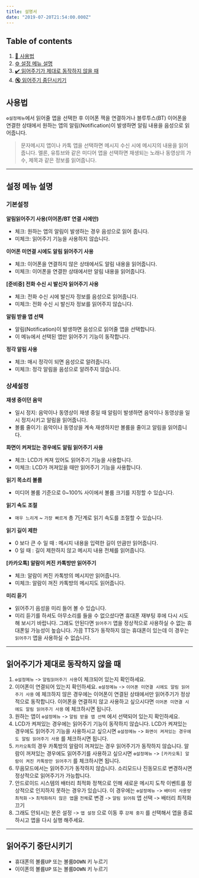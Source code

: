 ```yaml
---
title: 설명서
date: "2019-07-20T21:54:00.000Z"
---
```


## Table of contents

1. [📄 사용법](#사용법)
2. [️️️️️️⚙️️ 설정 메뉴 설명](#️️️설정-메뉴-설명)
3. [️️✔️ 읽어주기가 제대로 동작하지 않을 때](#읽어주기가-제대로-동작하지-않을-때)
4. [🔇 읽어주기 중단시키기](#읽어주기-중단시키기)

## 사용법

`⚙️설정메뉴`에서 읽어줄 앱을 선택한 후 이어폰 잭을 연결하거나 블루투스(BT) 이어폰을 연결한 상태에서 원하는 앱의 알림(Notification)이 발생하면 알림 내용을 음성으로 읽어줍니다.

> 문자메시지 앱이나 카톡 앱을 선택하면 메시지 수신 시에 메시지의 내용을 읽어줍니다.
> 멜론, 유튜브와 같은 미디어 앱을 선택하면 재생되는 노래나 동영상의 가수, 제목과 같은 정보를 읽어줍니다.

---

## 설정 메뉴 설명

### 기본설정

**알림읽어주기 사용(이어폰/BT 연결 시에만)**

- 체크: 원하는 앱의 알림이 발생하는 경우 음성으로 읽어 줍니다.
- 미체크: 읽어주기 기능을 사용하지 않습니다.

**이어폰 미연결 시에도 알림 읽어주기 사용**

- 체크: 이어폰을 연결하지 않은 상태에서도 알림 내용을 읽어줍니다.
- 미체크: 이어폰을 연결한 상태에서만 알림 내용을 읽어줍니다.

**[준비중] 전화 수신 시 발신자 읽어주기 사용**

- 체크: 전화 수신 시에 발신자 정보를 음성으로 읽어줍니다.
- 미체크: 전화 수신 시 발신자 정보를 읽어주지 않습니다.

**알림 받을 앱 선택**

- 알림(Notification)이 발생하면 음성으로 읽어줄 앱을 선택합니다.
- 이 메뉴에서 선택된 앱만 읽어주기 기능이 동작합니다.

**정각 알림 사용**

- 체크: 매시 정각이 되면 음성으로 알려줍니다.
- 미체크: 정각 알림을 음성으로 알려주지 않습니다.

### 상세설정

**재생 중이던 음악**

- 일시 정지: 음악이나 동영상이 재생 중일 때 알림이 발생하면 음악이나 동영상을 일시 정지시키고 알림을 읽어줍니다.
- 볼륨 줄이기: 음악이나 동영상을 계속 재생하지만 볼륨을 줄이고 알림을 읽어줍니다.

**화면이 켜져있는 경우에도 알림 읽어주기 사용**

- 체크: LCD가 켜져 있어도 읽어주기 기능을 사용합니다.
- 미체크: LCD가 꺼져있을 때만 읽어주기 기능을 사용합니다.

**읽기 목소리 볼륨**

- 미디어 볼륨 기준으로 0~100% 사이에서 볼륨 크기를 지정할 수 있습니다.

**읽기 속도 조절**

- `매우 느리게` ~ `가장 빠르게` 총 7단계로 읽기 속도를 조절할 수 있습니다.

**읽기 길이 제한**

- 0 보다 큰 수 일 때 : 메시지 내용을 입력한 길이 만큼만 읽어줍니다.
- 0 일 때 : 길이 제한하지 않고 메시지 내용 전체를 읽어줍니다.

**[카카오톡] 알람이 켜진 카톡방만 읽어주기**

- 체크: 알람이 켜진 카톡방의 메시지만 읽어줍니다.
- 미체크: 알람이 꺼진 카톡방의 메시지도 읽어줍니다.

**미리 듣기**

- 읽어주기 음성을 미리 들어 볼 수 있습니다.
- 미리 듣기를 하셔도 아무소리를 들을 수 없으셨다면 휴대폰 재부팅 후에 다시 시도해 보시기 바랍니다. 그래도 안된다면 `읽어주기` 앱을 정상적으로 사용하실 수 없는 휴대폰일 가능성이 높습니다. 가끔 TTS가 동작하지 않는 휴대폰이 있는데 이 경우는 `읽어주기` 앱을 사용하실 수 없습니다.

---

## 읽어주기가 제대로 동작하지 않을 때

1. `⚙️설정메뉴` -> `알림읽어주기 사용`이 체크되어 있는지 확인하세요.
1. 이어폰이 연결되어 있는지 확인하세요. `⚙️설정메뉴` -> `이어폰 미연결 시에도 알림 읽어주기 사용` 에 체크하지 않은 경우에는 이어폰이 연결된 상태에서만 읽어주기가 정상적으로 동작합니다. 이어폰을 연결하지 않고 사용하고 싶으시다면 `이어폰 미연결 시에도 알림 읽어주기 사용` 에 체크하시면 됩니다.
1. 원하는 앱이 `⚙️설정메뉴` -> `알림 받을 앱 선택` 에서 선택되어 있는지 확인하세요.
1. LCD가 켜져있는 경우에는 읽어주기 기능이 동작하지 않습니다. LCD가 켜져있는 경우에도 읽어주기 기능을 사용하시고 싶으시면 `⚙️설정메뉴` -> `화면이 켜져있는 경우에도 알림 읽어주기 사용` 를 체크하시면 됩니다.
1. `카카오톡`의 경우 카톡방의 알람이 꺼져있는 경우 읽어주기가 동작하지 않습니다. 알람이 꺼져있는 경우에도 읽어주기를 사용하고 싶으시면 `⚙️설정메뉴` -> `[카카오톡] 알람이 켜진 카톡방만 읽어주기` 를 체크하시면 됩니다.
1. 무음모드에서는 읽어주기가 동작하지 않습니다. 소리모드나 진동모드로 변경하시면 정상적으로 읽어주기가 가능합니다.
1. 안드로이드 시스템의 배터리 최적화 정책으로 인해 새로운 메시지 도착 이벤트를 정상적으로 인지하지 못하는 경우가 있습니다. 이 경우에는 `⚙️설정메뉴` -> `배터리 사용량 최적화` -> `최적화하지 않은 앱`을 `전체`로 변경 -> `알림 읽어줘` 앱 선택 -> 배터리 최적화 끄기
1. 그래도 안되시는 분은 설정 -> `앱 설정` 으로 이동 후 `강제 중지` 를 선택해서 앱을 종료하시고 앱을 다시 실행 해주세요.

---

## 읽어주기 중단시키기

- 휴대폰의 <kbd>볼륨UP</kbd> 또는 <kbd>볼륨DOWN</kbd> 키 누르기
- 이이폰의 <kbd>볼륨UP</kbd> 또는 <kbd>볼륨DOWN</kbd> 키 누르기

